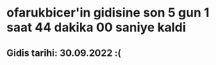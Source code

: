 # ofarukbicer'in gidisine son 5 gun 1 saat 44 dakika 00 saniye kaldi

## Gidis tarihi: 30.09.2022 :(